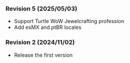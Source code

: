 ### Revision 5 (2025/05/03)
- Support Turtle WoW Jewelcrafting profession
- Add esMX and ptBR locales

### Revision 2 (2024/11/02)
- Release the first version
